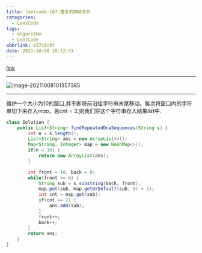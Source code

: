 ```yaml
---
title: leetcode-187-重复的DNA序列
categories:
  - LeetCode
tags:
  - algorithm
  - LeetCode
abbrlink: e37c8c9f
date: 2021-10-08 10:12:51
---
```


[$link$](https://leetcode-cn.com/problems/repeated-dna-sequences/)

<hr/>

![image-20211008101357385](https://gitee.com/cao_ziqiang/img/raw/master/20211008101357.png)

<hr/>

维护一个大小为$10$的窗口,并不断将前沿往字符串末尾移动。每次将窗口内的字符串切下来存入$map$。若$cnt = 2$,则我们将这个字符串存入结果$list$中.

```java
class Solution {
    public List<String> findRepeatedDnaSequences(String s) {
        int n = s.length();
        List<String> ans = new ArrayList<>();
        Map<String, Integer> map = new HashMap<>();
        if(n < 10) {
            return new ArrayList(ans);
        }

        int front = 10, back = 0;
        while(front <= n) {
            String sub = s.substring(back, front);
            map.put(sub, map.getOrDefault(sub, 0) + 1);
            int cnt = map.get(sub);
            if(cnt == 2) {
                ans.add(sub);
            }
            front++;
            back++;
        }
        return ans;
    }
}
```

